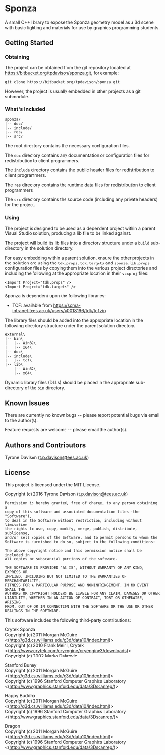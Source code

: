 # Sponza

A small C++ library to expose the Sponza geometry model as a 3d scene with
basic lighting and materials for use by graphics programming students.

## Getting Started

### Obtaining

The project can be obtained from the git repository located at
https://bitbucket.org/tpdavison/sponza.git, for example:

```
git clone https://bitbucket.org/tpdavison/sponza.git
```

However, the project is usually embedded in other projects as a git submodule.

### What's Included

```
sponza/
|-- doc/
|-- include/
|-- res/
|-- src/
```

The root directory contains the necessary configuration files.

The `doc` directory contains any documentation or configuration files for
redistribution to client programmers.

The `include` directory contains the public header files for redistribution to
client programmers.

The `res` directory contains the runtime data files for redistribution to
client programmers.

The `src` directory contains the source code (including any private headers)
for the project.

### Using

The project is designed to be used as a dependent project within a parent
Visual Studio solution, producing a lib file to be linked against.

The project will build its lib files into a directory structure under a `build`
sub-directory in the solution directory.

For easy embedding within a parent solution, ensure the other projects in the
solution are using the `tdk.props`, `tdk.targets` and `sponza.lib.props`
configuration files by copying them into the various project directories and
including the following at the appropriate location in their `vcxproj` files:

```
<Import Project="tdk.props" />
<Import Project="tdk.targets" />
```

Sponza is dependent upon the following libraries:

* TCF: available from https://scma-intranet.tees.ac.uk/users/u0018196/tdk/tcf.zip

The library files should be added into the appropriate location in the following
directory structure under the parent solution directory.

```
external\
|-- bin\
|   |-- Win32\
|   |-- x64\
|-- doc\
|-- include\
|   |-- tcf\
|-- lib\
    |-- Win32\
	|-- x64\
```

Dynamic library files (DLLs) should be placed in the appropriate sub-directory
of the `bin` directory.

## Known Issues

There are currently no known bugs -- please report potential bugs via email
to the author(s).

Feature requests are welcome -- please email the author(s).

## Authors and Contributors

Tyrone Davison (<t.p.davison@tees.ac.uk>)

## License

This project is licensed under the MIT License.

Copyright (c) 2016 Tyrone Davison (<t.p.davison@tees.ac.uk>)

```
Permission is hereby granted, free of charge, to any person obtaining a
copy of this software and associated documentation files (the "Software"),
to deal in the Software without restriction, including without limitation
the rights to use, copy, modify, merge, publish, distribute, sublicense,
and/or sell copies of the Software, and to permit persons to whom the
Software is furnished to do so, subject to the following conditions:

The above copyright notice and this permission notice shall be included in
all copies or substantial portions of the Software.

THE SOFTWARE IS PROVIDED "AS IS", WITHOUT WARRANTY OF ANY KIND, EXPRESS OR
IMPLIED, INCLUDING BUT NOT LIMITED TO THE WARRANTIES OF MERCHANTABILITY,
FITNESS FOR A PARTICULAR PURPOSE AND NONINFRINGEMENT. IN NO EVENT SHALL THE
AUTHORS OR COPYRIGHT HOLDERS BE LIABLE FOR ANY CLAIM, DAMAGES OR OTHER
LIABILITY, WHETHER IN AN ACTION OF CONTRACT, TORT OR OTHERWISE, ARISING
FROM, OUT OF OR IN CONNECTION WITH THE SOFTWARE OR THE USE OR OTHER
DEALINGS IN THE SOFTWARE.
```

This software includes the following third-party contributions:

Crytek Sponza  
Copyright (c) 2011 Morgan McGuire <(http://g3d.cs.williams.edu/g3d/data10/index.html)>  
Copyright (c) 2010 Frank Meinl, Crytek <(http://www.crytek.com/cryengine/cryengine3/downloads)>  
Copyright (c) 2002 Marko Dabrovic

Stanford Bunny  
Copyright (c) 2011 Morgan McGuire <(http://g3d.cs.williams.edu/g3d/data10/index.html)>  
Copyright (c) 1996 Stanford Computer Graphics Laboratory <(http://www.graphics.stanford.edu/data/3Dscanrep/)>

Happy Buddha  
Copyright (c) 2011 Morgan McGuire <(http://g3d.cs.williams.edu/g3d/data10/index.html)>  
Copyright (c) 1996 Stanford Computer Graphics Laboratory <(http://www.graphics.stanford.edu/data/3Dscanrep/)>

Dragon  
Copyright (c) 2011 Morgan McGuire <(http://g3d.cs.williams.edu/g3d/data10/index.html)>  
Copyright (c) 1996 Stanford Computer Graphics Laboratory <(http://www.graphics.stanford.edu/data/3Dscanrep/)>
